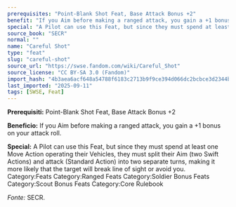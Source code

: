 ```yaml
---
prerequisites: "Point-Blank Shot Feat, Base Attack Bonus +2"
benefit: "If you Aim before making a ranged attack, you gain a +1 bonus on your attack roll."
special: "A Pilot can use this Feat, but since they must spend at least one Move Action operating their Vehicles, they must split their Aim (two Swift Actions) and attack (Standard Action) into two separate turns, making it more likely that the target will break line of sight or avoid you. Category:Feats Category:Ranged Feats Category:Soldier Bonus Feats Category:Scout Bonus Feats Category:Core Rulebook"
source_book: "SECR"
normal: ""
name: "Careful Shot"
type: "feat"
slug: "careful-shot"
source_url: "https://swse.fandom.com/wiki/Careful_Shot"
source_license: "CC BY-SA 3.0 (Fandom)"
import_hash: "4b3aea6acf648a54788f6183c2713b9f9ce394d066dc2bcbce3d2344b326fed0"
last_imported: "2025-09-11"
tags: [SWSE, Feat]
---
```

**Prerequisiti:** Point-Blank Shot Feat, Base Attack Bonus +2

**Beneficio:** If you Aim before making a ranged attack, you gain a +1 bonus on your attack roll.

**Special:** A Pilot can use this Feat, but since they must spend at least one Move Action operating their Vehicles, they must split their Aim (two Swift Actions) and attack (Standard Action) into two separate turns, making it more likely that the target will break line of sight or avoid you. Category:Feats Category:Ranged Feats Category:Soldier Bonus Feats Category:Scout Bonus Feats Category:Core Rulebook

*Fonte:* SECR.